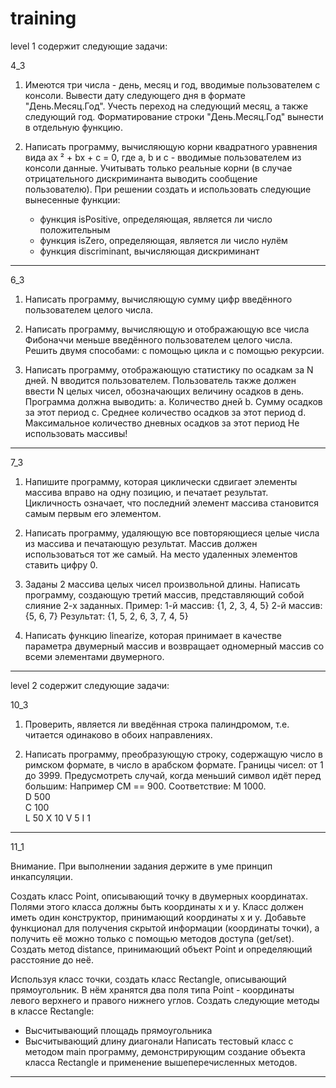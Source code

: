 # training

level 1 содержит следующие задачи:

4_3

1. Имеются три числа - день, месяц и год, вводимые пользователем с консоли.
    Вывести дату следующего дня в формате "День.Месяц.Год".
    Учесть переход на следующий месяц, а также следующий год.
    Форматирование строки "День.Месяц.Год" вынести в отдельную функцию.
    
2. Написать программу, вычисляющую корни квадратного уравнения вида ax ² + bx + c = 0, где a, b и c - вводимые пользователем из консоли данные.
    Учитывать только реальные корни (в случае отрицательного дискриминанта выводить сообщение пользователю).
    При решении создать и использовать следующие вынесенные функции:
    - функция isPositive, определяющая, является ли число положительным
    - функция isZero, определяющая, является ли число нулём
    - функция discriminant, вычисляющая дискриминант
    
 --------------------------------------------------------------------------------------------------------------------------------------------------------------------------------

6_3

1. Написать программу, вычисляющую сумму цифр введённого пользователем целого числа.

2. Написать программу, вычисляющую и отображающую все числа Фибоначчи меньше введённого пользователем целого числа.
    Решить двумя способами: с помощью цикла и с помощью рекурсии.

3. Написать программу, отображающую статистику по осадкам за N дней. N вводится пользователем.
    Пользователь также должен ввести N целых чисел, обозначающих величину осадков в день.
    Программа должна выводить:
a. Количество дней 
b. Сумму осадков за этот период
c. Среднее количество осадков за этот период
d. Максимальное количество дневных осадков за этот период
    Не использовать массивы!
    
 --------------------------------------------------------------------------------------------------------------------------------------------------------------------------------

7_3

1. Напишите программу, которая циклически сдвигает элементы массива вправо на одну позицию, и печатает результат. 
Цикличность означает, что последний элемент массива становится самым первым его элементом.

2. Написать программу, удаляющую все повторяющиеся целые числа из массива и печатающую результат. Массив должен использоваться тот же самый. 
На место удаленных элементов ставить цифру 0.

3. Заданы 2 массива целых чисел произвольной длины. 
   Написать программу, создающую третий массив, представляющий собой слияние 2-х заданных.
      Пример:
      1-й массив: {1, 2, 3, 4, 5}
      2-й массив: {5, 6, 7}
      Результат: {1, 5, 2, 6, 3, 7, 4, 5}
  
4. Написать функцию linearize, которая принимает в качестве параметра двумерный массив
и возвращает одномерный массив со всеми элементами двумерного.

--------------------------------------------------------------------------------------------------------------------------------------------------------------------------------

level 2 содержит следующие задачи:

10_3

1. Проверить, является ли введённая строка палиндромом, т.е. читается одинаково в обоих направлениях.

2. Написать программу, преобразующую строку, содержащую число в римском формате, в число в арабском формате.
Границы чисел: от 1 до 3999. Предусмотреть случай, когда меньший символ идёт перед большим:
Например CM == 900.
Соответствие:
M 1000.     
D 500            
C 100            
L 50
X 10
V 5
I 1

--------------------------------------------------------------------------------------------------------------------------------------------------------------------------------

11_1

Внимание. При выполнении задания держите в уме принцип инкапсуляции.

Создать класс Point, описывающий точку в двумерных координатах. 
Полями этого класса должны быть координаты x и y.
Класс должен иметь один конструктор, принимающий координаты x и y.
Добавьте функционал для получения скрытой информации (координаты точки), а получить её можно только с помощью методов доступа (get/set).
Создать метод distance, принимающий объект Point и определяющий расстояние до неё.

Используя класс точки, создать класс Rectangle, описывающий прямоугольник. 
В нём хранятся два поля типа Point - координаты левого верхнего и правого нижнего углов.
Создать следующие методы в классе Rectangle:
- Высчитывающий площадь прямоугольника
- Высчитывающий длину диагонали
Написать тестовый класс с методом main программу, демонстрирующим создание объекта класса Rectangle и применение вышеперечисленных методов.

--------------------------------------------------------------------------------------------------------------------------------------------------------------------------------


